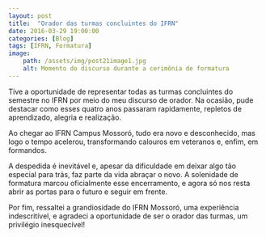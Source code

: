 ```yaml
---
layout: post
title:  "Orador das turmas concluintes do IFRN"
date: 2016-03-29 19:00:00
categories: [Blog]
tags: [IFRN, Formatura]
image: 
    path: /assets/img/post21image1.jpg
    alt: Momento do discurso durante a cerimônia de formatura
---
```


Tive a oportunidade de representar todas as turmas concluintes do semestre no IFRN por meio do meu discurso de orador. Na ocasião, pude destacar como esses quatro anos passaram rapidamente, repletos de aprendizado, alegria e realização.

Ao chegar ao IFRN Campus Mossoró, tudo era novo e desconhecido, mas logo o tempo acelerou, transformando calouros em veteranos e, enfim, em formandos.

A despedida é inevitável e, apesar da dificuldade em deixar algo tão especial para trás, faz parte da vida abraçar o novo. A solenidade de formatura marcou oficialmente esse encerramento, e agora só nos resta abrir as portas para o futuro e seguir em frente.

Por fim, ressaltei a grandiosidade do IFRN Mossoró, uma experiência indescritível, e agradeci a oportunidade de ser o orador das turmas, um privilégio inesquecível!